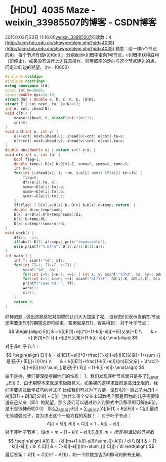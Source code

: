 # 【HDU】4035 Maze - weixin_33985507的博客 - CSDN博客
2015年02月23日 11:16:00[weixin_33985507](https://me.csdn.net/weixin_33985507)阅读数：4
[http://acm.hdu.edu.cn/showproblem.php?pid=4035](http://acm.hdu.edu.cn/showproblem.php?pid=4035)
题意：给一棵n个节点的树，每个节点有值k[i]和e[i]，分别表示k[i]概率走向1号节点，e[i]概率获得胜利（即停止），如果没有进行上边任意操作，则等概率的走向与这个节点连边的点。问走过的边的期望。（n<=10000）
```cpp
#include <cstdio>
#include <cstring>
using namespace std;
const int N=10005;
const double eps=1e-10;
struct dat { double a, b, c, K, E; }D[N];
struct E { int next, to; }e[N<<1];
int n, cnt, ihead[N];
void clr() {
	memset(ihead, 0, sizeof(int)*(n+1));
	cnt=0;
}
void add(int u, int v) {
	e[++cnt].next=ihead[u]; ihead[u]=cnt; e[cnt].to=v;
	e[++cnt].next=ihead[v]; ihead[v]=cnt; e[cnt].to=u;
}
double abs(double x) { return x<0?-x:x; }
void dfs(int x, int fa) {
	bool flag=1;
	double temp=1-D[x].K-D[x].E, suma=0, sumb=0, sumc=0;
	int m=0;
	for(int i=ihead[x]; i; ++m, i=e[i].next) if(e[i].to!=fa) {
		flag=0;
		dfs(e[i].to, x);
		suma+=D[e[i].to].a;
		sumb+=D[e[i].to].b;
		sumc+=D[e[i].to].c;
	}
	if(flag) { D[x].a=D[x].K; D[x].b=D[x].c=temp; return; }
	double di=m-temp*sumb;
	D[x].a=(D[x].K*m+temp*suma)/di;
	D[x].b=temp/di;
	D[x].c=temp*(sumc+m)/di;
}
void work() {
	dfs(1, -1);
	if(abs(1-D[1].a)<=eps) puts("impossible");
	else printf("%.6f\n", D[1].c/(1-D[1].a));
}
int main() {
	int T; scanf("%d", &T);
	for(int TT=1; TT<=T; ++TT) {
		scanf("%d", &n);
		for(int i=0; i<n-1; ++i) { int x, y; scanf("%d%d", &x, &y); add(x, y); }
		for(int i=1; i<=n; ++i) scanf("%lf%lf", &D[i].K, &D[i].E), D[i].K/=100, D[i].E/=100;
		printf("Case %d: ", TT);
		work();
		clr();
	}
	return 0;
}
```
好神的题...做出这题感觉对期望的认识大大加深了呢...
设状态$E[i]$表示当前在$i$节点还需要走$E[i]$的期望边即可结束，答案就是$E[1]$，容易得到：
对于叶子节点：
$$
\begin{align}
E[i] & = k[i]E[1]+e[i]*0+(1-k[i]-e[i])*(E[父亲]+1) \\
      & = k[i]E[1]+(1-k[i]-e[i])E[父亲]+(1-k[i]-e[i])
\end{align}
$$
对于非叶子节点：
$$
\begin{align}
E[i] & = k[i]E[1]+e[i]*0+\frac{(1-k[i]-e[i])(E[父亲]+1+\sum_{j是i孩子} (E[j]+1)}{m} \\
      & = k[i]E[1]+\frac{1-k[i]-e[i]}{m}E[父亲] + \frac{1-k[i]-e[i]}{m} \sum_{j是i孩子} E[j] + (1-k[i]-e[i])
\end{align}
$$
由于是树，我们要深度挖掘他们的性质：
1、我们发现非叶节点里只是多了$\sum_{j是i孩子} E[j]$
2、由于期望本来就是求极限意义，如果裸的这样求显然是递归无限的，我们需要通过数学技巧约掉式子
比如我们可以为了方便，设$E[i]$的一般式子为$E[i]=A[i]E[1]+B[i]E[父亲]+C[i]$（为什么带个父亲未知数呢？那是因为$i$的儿子需要知道自己父亲（即$i$）的期望，那么我们可以通过带入到原式中且移项即可解出$E[i]$，是不是很神奇呢0.0）
那么$\sum_{j是i孩子} E[j] = \sum_{j是i孩子} \left( A[j]E[1] + B[j]E[i] + C[j] \right)$
最终化简超强式子，变为求出这个一般方程的系数！：
对于叶子节点：
$$A[i]=k[i], B[i]=C[i]=1-k[i]-e[i]$$
对于非叶子节点：
设$di=m-(1-k[i]-e[i])\sum_{j} B[j], m=所有与i连边的节点数$
$$
\begin{align}
A[i] & = (k[i]m+(1-k[i]-e[i])\sum_{j} A[j]) / di \\
B[i] & = (1-k[i]-e[i]) / di \\
C[i] & = (1-k[i]-e[i])(m+\sum_{j} C[j]) / di
\end{align}
$$
最后答案：
$E[1]=C[i]/(1-A[1])$，判一下除数是否为0即可判断有无解。
